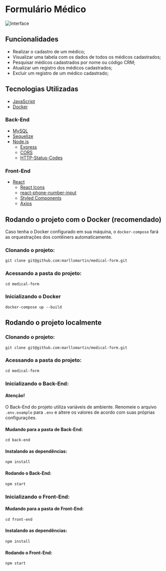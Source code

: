 # Formulário Médico
![Interface](https://i.imgur.com/3xke8TV.png)

## Funcionalidades
- Realizar o cadastro de um médico;
- Visualizar uma tabela com os dados de todos os médicos cadastrados;
- Pesquisar médicos cadastrados por nome ou código CRM;
- Atualizar um registro dos médicos cadastrados;
- Excluir um registro de um médico cadastrado;

## Tecnologias Utilizadas
* [JavaScript](https://www.javascript.com/)
* [Docker](https://www.docker.com/)
### Back-End
* [MySQL](https://www.mysql.com/)
* [Sequelize](https://sequelize.org/)
* [Node.js](https://nodejs.org/en/)
  * [Express](https://expressjs.com/pt-br/)
  * [CORS](https://www.npmjs.com/package/cors)
  * [HTTP-Status-Codes](https://www.npmjs.com/package/http-status-codes)

### Front-End
* [React](https://reactjs.org/)
  * [React Icons](https://react-icons.github.io/react-icons/)
  * [react-phone-number-input](https://www.npmjs.com/package/react-phone-number-input)
  * [Styled Components](https://styled-components.com/)
  * [Axios](https://axios-http.com/ptbr/docs/intro)

## Rodando o projeto com o Docker (recomendado)
Caso tenha o Docker configurado em sua máquina, o `docker-compose` fará as orquestrações dos contêiners automaticamente.

### Clonando o projeto:
```
git clone git@github.com:marllomartin/medical-form.git
```
### Acessando a pasta do projeto:
```
cd medical-form
```
### Inicializando o Docker
```
docker-compose up --build
```

## Rodando o projeto localmente

### Clonando o projeto:
```
git clone git@github.com:marllomartin/medical-form.git
```
### Acessando a pasta do projeto:
```
cd medical-form
```

### Inicializando o Back-End:
#### Atenção!
O Back-End do projeto utiliza variáveis de ambiente. Renomeie o arquivo `.env.example` para `.env` e altere os valores de acordo com suas próprias configurações.

#### Mudando para a pasta de Back-End:
```
cd back-end
```
#### Instalando as dependências:
```
npm install
```
#### Rodando o Back-End:
```
npm start
```

### Inicializando o Front-End:
#### Mudando para a pasta de Front-End:
```
cd front-end
```
#### Instalando as dependências:
```
npm install
```
#### Rodando o Front-End:
```
npm start
```

